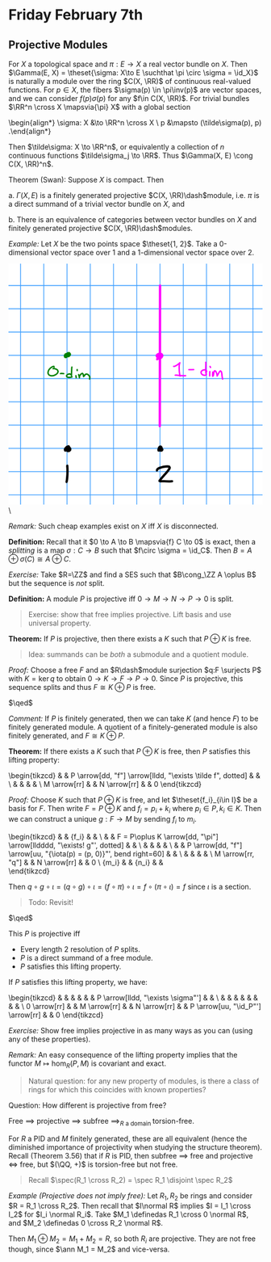 # Friday February 7th

## Projective Modules

For $X$ a topological space and $\pi:E\to X$ a real vector bundle on $X$.
Then $\Gamma(E, X) = \theset{\sigma: X\to E \suchthat \pi \circ \sigma = \id_X}$ is naturally a module over the ring $C(X, \RR)$ of continuous real-valued functions.
For $p\in X$, the fibers $\sigma(p) \in \pi\inv(p)$ are vector spaces, and we can consider $f(p)\sigma(p)$ for any $f\in C(X, \RR)$.
For trivial bundles $\RR^n \cross X \mapsvia{\pi} X$ with a global section

\begin{align*}
\sigma: X &\to \RR^n \cross X \\
p &\mapsto (\tilde\sigma(p), p)
.\end{align*}

Then $\tilde\sigma: X \to \RR^n$, or equivalently a collection of $n$ continuous functions $\tilde\sigma_j \to \RR$.
Thus $\Gamma(X, E) \cong C(X, \RR)^n$.

Theorem (Swan):
Suppose $X$ is compact. 
Then

a. $\Gamma(X, E)$ is a finitely generated projective $C(X, \RR)\dash$module, i.e. $\pi$ is a direct summand of a trivial vector bundle on $X$, and

b. There is an equivalence of categories between vector bundles on $X$ and finitely generated projective $C(X, \RR)\dash$modules.

*Example:*
Let $X$ be the two points space $\theset{1, 2}$.
Take a 0-dimensional vector space over $1$ and a 1-dimensional vector space over $2$.

![Image](figures/2020-02-07-11:30.png)\

*Remark:*
Such cheap examples exist on $X$ iff $X$ is disconnected.

**Definition:**
Recall that it $0 \to A \to B \mapsvia{f} C \to 0$ is exact, then a *splitting* is a map $\sigma: C\to B$ such that $f\circ \sigma = \id_C$.
Then $B = A \oplus \sigma(C) \cong A \oplus C$.

*Exercise:*
Take $R=\ZZ$ and find a SES such that $B\cong_\ZZ A \oplus B$ but the sequence is *not* split.

**Definition:**
A module $P$ is projective iff $0 \to M \to N \to P \to 0$ is split.

> Exercise: show that free implies projective.
> Lift basis and use universal property.

**Theorem:**
If $P$ is projective, then there exists a $K$ such that $P\oplus K$ is free.

> Idea: summands can be *both* a submodule and a quotient module.

*Proof:*
Choose a free $F$ and an $R\dash$module surjection $q:F \surjects P$ with $K = \ker q$ to obtain $0 \to K \to F \to P \to 0$.
Since $P$ is projective, this sequence splits and thus $F \cong K \oplus P$ is free.

$\qed$

*Comment:*
If $P$ is finitely generated, then we can take $K$ (and hence $F$) to be finitely generated module. 
A quotient of a finitely-generated module is also finitely generated, and $F \cong K \oplus P$.

**Theorem:**
If there exists a $K$ such that $P\oplus K$ is free, then $P$ satisfies this lifting property:

\begin{tikzcd}
             &  & P \arrow[dd, "f"] \arrow[lldd, "\exists \tilde f", dotted] &  &   \\
             &  &                                                            &  &   \\
M \arrow[rr] &  & N \arrow[rr]                                               &  & 0
\end{tikzcd}

*Proof:*
Choose $K$ such that $P \oplus K$ is free, and let $\theset{f_i}_{i\in I}$ be a basis for $F$.
Then write $F = P \oplus K$ and $f_i = p_i + k_i$ where $p_i \in P, k_i \in K$.
Then we can construct a unique $g: F\to M$  by sending $f_i$ to $m_i$.

\begin{tikzcd}
                  &  & \{f_i\}                                                               &  &   \\
                  &  & F = P\oplus K \arrow[dd, "\pi"] \arrow[lldddd, "\exists! g"', dotted] &  &   \\
                  &  &                                                                       &  &   \\
                  &  & P \arrow[dd, "f"] \arrow[uu, "{\iota(p) = (p, 0)}"', bend right=60]   &  &   \\
                  &  &                                                                       &  &   \\
M \arrow[rr, "q"] &  & N \arrow[rr]                                                          &  & 0 \\
\{m_i\}           &  & \{n_i\}                                                               &  &  
\end{tikzcd}

Then $q\circ g\circ \iota = (q\circ g) \circ \iota = (f\circ \pi) \circ \iota = f \circ (\pi \circ \iota) = f$ since $\iota$ is a section.

> Todo: Revisit!

$\qed$

This $P$ is projective iff

- Every length 2 resolution of $P$ splits.
- $P$ is a direct summand of a free module.
- $P$ satisfies this lifting property.

If $P$ satisfies this lifting property, we have:

\begin{tikzcd}
             &  &              &  &              &  & P \arrow[lldd, "\exists \sigma"'] &  &   \\
             &  &              &  &              &  &                                   &  &   \\
0 \arrow[rr] &  & M \arrow[rr] &  & N \arrow[rr] &  & P \arrow[uu, "\id_P"'] \arrow[rr] &  & 0
\end{tikzcd}

*Exercise:*
Show free implies projective in as many ways as you can (using any of these properties).

*Remark:*
An easy consequence of the lifting property implies that the functor $M \mapsto \hom_R(P, M)$ is covariant and exact.

> Natural question: for any new property of modules, is there a class of rings for which this coincides with known properties?

Question:
How different is projective from free?

Free $\implies$ projective $\implies$ subfree $\implies_{R \text{ a domain }}$ torsion-free.

For $R$ a PID and $M$ finitely generated, these are all equivalent (hence the diminished importance of projectivity when studying the structure theorem).
Recall (Theorem 3.56) that if $R$ is PID, then subfree $\implies$ free and projective $\iff$ free, but $(\QQ, +)$ is torsion-free but not free.

> Recall $\spec(R_1 \cross R_2) = \spec R_1 \disjoint \spec R_2$

*Example (Projective does not imply free):*
Let $R_1, R_2$ be rings and consider $R = R_1 \cross R_2$.
Then recall that $I\normal R$ implies $I = I_1 \cross I_2$ for $I_i \normal R_i$.
Take $M_1 \definedas R_1 \cross 0 \normal R$, and $M_2 \definedas 0 \cross R_2 \normal R$.

Then $M_1 \oplus M_2 = M_1 + M_2 = R$, so both $R_i$ are projective.
They are not free though, since $\ann M_1 = M_2$ and vice-versa.

